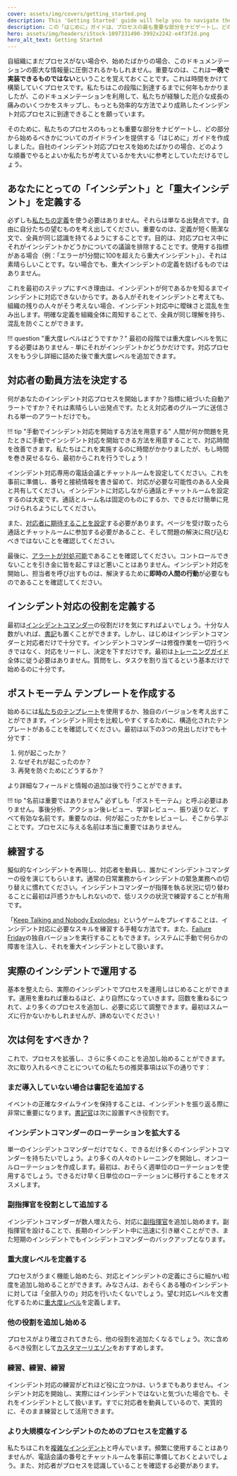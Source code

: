 ```yaml
---
cover: assets/img/covers/getting_started.png
description: This 'Getting Started' guide will help you to navigate the most important parts of our process, and provide some guidelines about which bits we think you should start with. If you're just starting out with your own incident response process, this is a great way to know what order we think you should do things in.
description: この「はじめに」ガイドは、プロセスの最も重要な部分をナビゲートし、どの部分から始めるべきかについてのガイドラインを提供します。自社のインシデント対応プロセスを始めたばかりの場合、これは私たちが考える順序を知るための素晴らしい方法です。
hero: assets/img/headers/iStock-1097331490-3992x2242-e4f3f2d.png
hero_alt_text: Getting Started
---
```

自組織にまだプロセスがない場合や、始めたばかりの場合、このドキュメンテーションの膨大な情報量に圧倒されるかもしれません。重要なのは、これは**一晩で実装できるものではない**ということを覚えておくことです。これは時間をかけて構築していくプロセスです。私たちはこの段階に到達するまでに何年もかかりましたが、このドキュメンテーションを利用して、私たちが経験した厄介な成長の痛みのいくつかをスキップし、もっとも効率的な方法でより成熟したインシデント対応プロセスに到達できることを願っています。

そのために、私たちのプロセスのもっとも重要な部分をナビゲートし、どの部分から始めるべきかについてのガイドラインを提供する「はじめに」ガイドを作成しました。自社のインシデント対応プロセスを始めたばかりの場合、どのような順番でやるとよいか私たちが考えているかを大いに参考としていただけるでしょう。

## あなたにとっての「インシデント」と「重大インシデント」を定義する

必ずしも[私たちの定義](before/severity_levels.md)を使う必要はありません。それらは単なる出発点です。自由に自分たちの望むものを考え出してください。重要なのは、定義が短く簡潔な文で、全員が同じ認識を持てるようにすることです。目的は、対応プロセス中にそれがインシデントかどうかについての議論を排除することです。使用する指標がある場合（例：「エラーが1分間に100を超えたら重大インシデント」）、それは素晴らしいことです。ない場合でも、重大インシデントの定義を妨げるものではありません。

これを最初のステップにすべき理由は、インシデントが何であるかを知るまでインシデントに対応できないからです。ある人がそれをインシデントと考えても、組織の残りの人々がそう考えない場合、インシデント対応中に曖昧さと混乱を生み出します。明確な定義を組織全体に周知することで、全員が同じ理解を持ち、混乱を防ぐことができます。

!!! question "重大度レベルはどうですか？"
    最初の段階では重大度レベルを気にする必要はありません - 単にそれがインシデントかどうかだけです。対応プロセスをもう少し詳細に詰めた後で重大度レベルを追加できます。

## 対応者の動員方法を決定する

何があなたのインシデント対応プロセスを開始しますか？指標に紐づいた自動アラートですか？それは素晴らしい出発点です。たとえ対応者のグループに送信される単一のアラートだけでも。

!!! tip "手動でインシデント対応を開始する方法を用意する"
    人間が何か問題を見たときに手動でインシデント対応を開始できる方法を用意することで、対応時間を改善できます。私たちはこれを実施するのに時間がかかりましたが、もし時間を巻き戻せるなら、最初からこれを行うでしょう！

インシデント対応専用の電話会議とチャットルームを設定してください。これを事前に準備し、番号と接続情報を書き留めて、対応が必要な可能性のある人全員と共有してください。インシデントに対応しながら通話とチャットルームを設定するのは大変です。通話とルーム名は固定のものにするか、できるだけ簡単に見つけられるようにしてください。

また、[対応者に期待することを設定](oncall/being_oncall.md)する必要があります。ページを受け取ったら通話とチャットルームに参加する必要があること、そして問題の解決に飛び込むべきではないことを確認してください。

最後に、[アラートが対処可能](oncall/alerting_principles.md)であることを確認してください。コントロールできないことを引き金に皆を起こすほど悪いことはありません。インシデント対応を開始し、担当者を呼び出すものは、解決するために**即時の人間の行動**が必要なものであることを確認してください。

## インシデント対応の役割を定義する

最初は[インシデントコマンダー](before/different_roles.md#incident-commander-ic)の役割だけを気にすればよいでしょう。十分な人数がいれば、[書記](before/different_roles.md#scribe)も置くことができます。しかし、はじめはインシデントコマンダーと対応者だけで十分です。インシデントコマンダーは修復作業を一切行うべきではなく、対応をリードし、決定を下すだけです。最初は[トレーニングガイド](training/incident_commander.md)全体に従う必要はありません。質問をし、タスクを割り当てるという基本だけで始めるのに十分です。


## ポストモーテム テンプレートを作成する
始めるには[私たちのテンプレート](after/post_mortem_template.md)を使用するか、独自のバージョンを考え出すことができます。インシデント同士を比較しやすくするために、構造化されたテンプレートがあることを確認してください。最初は以下の3つの見出しだけでも十分です：

1. 何が起こったか？
2. なぜそれが起こったのか？
3. 再発を防ぐためにどうするか？

より詳細なフィールドと情報の追加は後で行うことができます。

!!! tip "名前は重要ではありません"
    必ずしも「ポストモーテム」と呼ぶ必要はありません。事後分析、アクション後レビュー、学習レビュー、振り返りなど、すべて有効な名前です。重要なのは、何が起こったかをレビューし、そこから学ぶことです。プロセスに与える名前は本当に重要ではありません。

## 練習する

擬似的なインシデントを再現し、対応者を動員し、誰かにインシデントコマンダーの役を演じてもらいます。通常の日常業務からインシデントの緊急業務への切り替えに慣れてください。インシデントコマンダーが指揮を執る状況に切り替わることに最初は戸惑うかもしれないので、低リスクの状況で練習することが有用です。

「[Keep Talking and Nobody Explodes](https://www.keeptalkinggame.com/)」というゲームをプレイすることは、インシデント対応に必要なスキルを練習する手軽な方法です。また、[Failure Friday](https://www.pagerduty.com/blog/failure-fridays-four-years/)の独自バージョンを実行することもできます。システムに手動で何らかの障害を注入し、それを重大インシデントとして扱います。

## 実際のインシデントで運用する

基本を整えたら、実際のインシデントでプロセスを運用しはじめることができます。運用を重ねれば重ねるほど、より自然になっていきます。回数を重ねるにつれて、より多くのプロセスを追加し、必要に応じて調整できます。最初はスムーズに行かないかもしれませんが、諦めないでください！

## 次は何をすべきか？

これで、プロセスを拡張し、さらに多くのことを追加し始めることができます。次に取り入れるべきことについての私たちの推奨事項は以下の通りです：

### まだ導入していない場合は書記を追加する

イベントの正確なタイムラインを保持することは、インシデントを振り返る際に非常に重要になります。[書記官](before/different_roles.md#scribe)は次に設置すべき役割です。

### インシデントコマンダーのローテーションを拡大する

単一のインシデントコマンダーだけでなく、できるだけ多くのインシデントコマンダーを持ちたいでしょう。より多くの人々のトレーニングを開始し、オンコールローテーションを作成します。最初は、おそらく週単位のローテーションを使用するでしょう。できるだけ早く日単位のローテーションに移行することをオススメします。

### 副指揮官を役割として追加する

インシデントコマンダーが数人増えたら、対応に[副指揮官](before/different_roles.md#deputy)を追加し始めます。副指揮官を設けることで、長期のインシデント中に迅速に引き継ぐことができ、また短期のインシデントでもインシデントコマンダーのバックアップとなります。

### 重大度レベルを定義する

プロセスがうまく機能し始めたら、対応とインシデントの定義にさらに細かい粒度を追加し始めることができます。みなさんは、おそらくある種のインシデントに対しては「全部入りの」対応を行いたくないでしょう。望む対応レベルを文書化するために[重大度レベル](before/severity_levels.md)を定義します。

### 他の役割を追加し始める

プロセスがより確立されてきたら、他の役割を追加たくなるでしょう。次に含めるべき役割として[カスタマーリエゾン](before/different_roles.md#customer-liaison)をおすすめします。

### 練習、練習、練習

インシデント対応の練習がどれほど役に立つかは、いうまでもありません。インシデント対応を開始し、実際にはインシデントではないと気づいた場合でも、それをインシデントとして扱います。すでに対応者を動員しているので、実質的に、そのまま練習として活用できます。

### より大規模なインシデントのためのプロセスを定義する
私たちはこれを[複雑なインシデント](before/complex_incidents.md)と呼んでいます。頻繁に使用することはありませんが、電話会議の番号とチャットルームを事前に準備しておくとよいでしょう。また、対応者がプロセスを認識していることを確認する必要があります。

